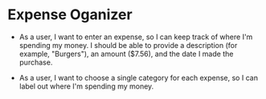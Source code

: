 Expense Oganizer
================
* As a user, I want to enter an expense, so I can keep track of where I'm spending my money. I should be able to provide a description (for example, "Burgers"), an amount ($7.56), and the date I made the purchase.

* As a user, I want to choose a single category for each expense, so I can label out where I'm spending my money.

